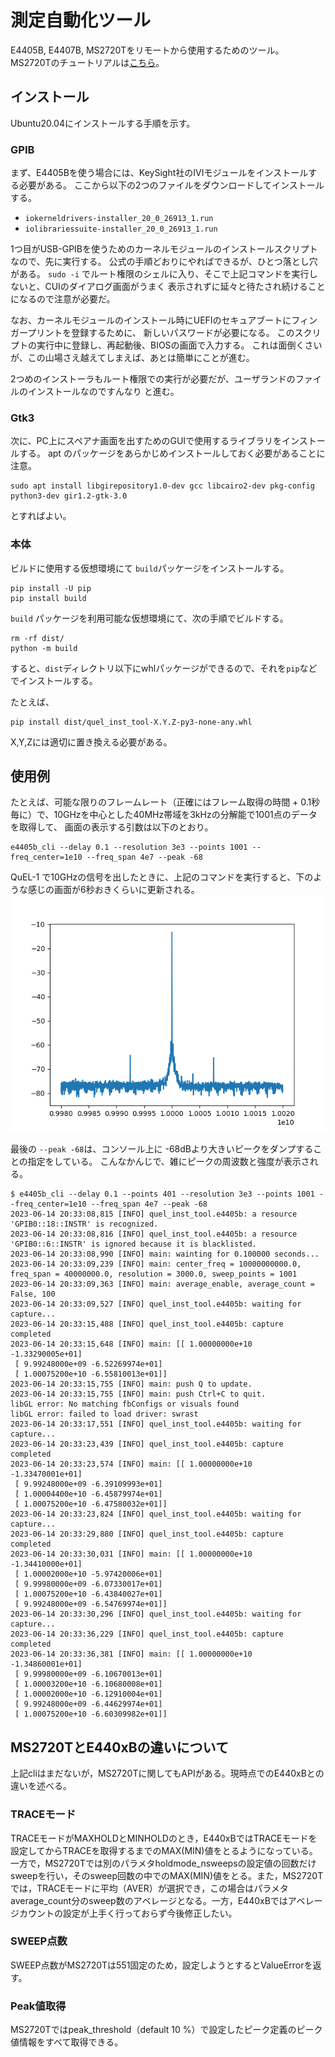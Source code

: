 # 測定自動化ツール
E4405B, E4407B, MS2720Tをリモートから使用するためのツール。
MS2720Tのチュートリアルは[こちら](./MS2720T.ipynb)。

## インストール
Ubuntu20.04にインストールする手順を示す。

### GPIB
まず、E4405Bを使う場合には、KeySight社のIVIモジュールをインストールする必要がある。
ここから以下の2つのファイルをダウンロードしてインストールする。

- `iokerneldrivers-installer_20_0_26913_1.run`
- `iolibrariessuite-installer_20_0_26913_1.run`

1つ目がUSB-GPIBを使うためのカーネルモジュールのインストールスクリプトなので、先に実行する。
公式の手順どおりにやればできるが、ひとつ落とし穴がある。
`sudo -i` でルート権限のシェルに入り、そこで上記コマンドを実行しないと、CUIのダイアログ画面がうまく
表示されずに延々と待たされ続けることになるので注意が必要だ。

なお、カーネルモジュールのインストール時にUEFIのセキュアブートにフィンガープリントを登録するために、
新しいパスワードが必要になる。 このスクリプトの実行中に登録し、再起動後、BIOSの画面で入力する。
これは面倒くさいが、この山場さえ越えてしまえば、あとは簡単にことが進む。

2つめのインストーラもルート権限での実行が必要だが、ユーザランドのファイルのインストールなのですんなり
と進む。

### Gtk3
次に、PC上にスペアナ画面を出すためのGUIで使用するライブラリをインストールする。
apt のパッケージをあらかじめインストールしておく必要があることに注意。
```shell
sudo apt install libgirepository1.0-dev gcc libcairo2-dev pkg-config python3-dev gir1.2-gtk-3.0
```
とすればよい。

### 本体
ビルドに使用する仮想環境にて `build`パッケージをインストールする。
```shell
pip install -U pip
pip install build
```

`build` パッケージを利用可能な仮想環境にて、次の手順でビルドする。
```shell
rm -rf dist/
python -m build
```
すると、`dist`ディレクトリ以下にwhlパッケージができるので、それを`pip`などでインストールする。

たとえば、
```shell
pip install dist/quel_inst_tool-X.Y.Z-py3-none-any.whl
```
X,Y,Zには適切に置き換える必要がある。

## 使用例
たとえば、可能な限りのフレームレート（正確にはフレーム取得の時間 + 0.1秒毎に）で、10GHzを中心とした40MHz帯域を3kHzの分解能で1001点のデータを取得して、
画面の表示する引数は以下のとおり。
```
e4405b_cli --delay 0.1 --resolution 3e3 --points 1001 --freq_center=1e10 --freq_span 4e7 --peak -68
```

QuEL-1 で10GHzの信号を出したときに、上記のコマンドを実行すると、下のような感じの画面が6秒おきくらいに更新される。
![](docs/Figure_1.png)

最後の `--peak -68`は、コンソール上に -68dBより大きいピークをダンプすることの指定をしている。
こんなかんじで、雑にピークの周波数と強度が表示される。
```shell
$ e4405b_cli --delay 0.1 --points 401 --resolution 3e3 --points 1001 --freq_center=1e10 --freq_span 4e7 --peak -68
2023-06-14 20:33:08,815 [INFO] quel_inst_tool.e4405b: a resource 'GPIB0::18::INSTR' is recognized.
2023-06-14 20:33:08,816 [INFO] quel_inst_tool.e4405b: a resource 'GPIB0::6::INSTR' is ignored because it is blacklisted.
2023-06-14 20:33:08,990 [INFO] main: wainting for 0.100000 seconds...
2023-06-14 20:33:09,239 [INFO] main: center_freq = 10000000000.0, freq_span = 40000000.0, resolution = 3000.0, sweep_points = 1001
2023-06-14 20:33:09,363 [INFO] main: average_enable, average_count = False, 100
2023-06-14 20:33:09,527 [INFO] quel_inst_tool.e4405b: waiting for capture...
2023-06-14 20:33:15,488 [INFO] quel_inst_tool.e4405b: capture completed
2023-06-14 20:33:15,648 [INFO] main: [[ 1.00000000e+10 -1.33290005e+01]
 [ 9.99248000e+09 -6.52269974e+01]
 [ 1.00075200e+10 -6.55810013e+01]]
2023-06-14 20:33:15,755 [INFO] main: push Q to update.
2023-06-14 20:33:15,755 [INFO] main: push Ctrl+C to quit.
libGL error: No matching fbConfigs or visuals found
libGL error: failed to load driver: swrast
2023-06-14 20:33:17,551 [INFO] quel_inst_tool.e4405b: waiting for capture...
2023-06-14 20:33:23,439 [INFO] quel_inst_tool.e4405b: capture completed
2023-06-14 20:33:23,574 [INFO] main: [[ 1.00000000e+10 -1.33470001e+01]
 [ 9.99248000e+09 -6.39109993e+01]
 [ 1.00004400e+10 -6.45879974e+01]
 [ 1.00075200e+10 -6.47580032e+01]]
2023-06-14 20:33:23,824 [INFO] quel_inst_tool.e4405b: waiting for capture...
2023-06-14 20:33:29,880 [INFO] quel_inst_tool.e4405b: capture completed
2023-06-14 20:33:30,031 [INFO] main: [[ 1.00000000e+10 -1.34410000e+01]
 [ 1.00002000e+10 -5.97420006e+01]
 [ 9.99980000e+09 -6.07330017e+01]
 [ 1.00075200e+10 -6.43840027e+01]
 [ 9.99248000e+09 -6.54769974e+01]]
2023-06-14 20:33:30,296 [INFO] quel_inst_tool.e4405b: waiting for capture...
2023-06-14 20:33:36,229 [INFO] quel_inst_tool.e4405b: capture completed
2023-06-14 20:33:36,381 [INFO] main: [[ 1.00000000e+10 -1.34860001e+01]
 [ 9.99980000e+09 -6.10670013e+01]
 [ 1.00003200e+10 -6.10680008e+01]
 [ 1.00002000e+10 -6.12910004e+01]
 [ 9.99248000e+09 -6.44629974e+01]
 [ 1.00075200e+10 -6.60309982e+01]]

```
## MS2720TとE440xBの違いについて

上記cliはまだないが，MS2720Tに関してもAPIがある。現時点でのE440xBとの違いを述べる。

### TRACEモード

TRACEモードがMAXHOLDとMINHOLDのとき，E440xBではTRACEモードを設定してからTRACEを取得するまでのMAX(MIN)値をとるようになっている。一方で，MS2720Tでは別のパラメタholdmode_nsweepsの設定値の回数だけsweepを行い，そのsweep回数の中でのMAX(MIN)値をとる。また，MS2720Tでは，TRACEモードに平均（AVER）が選択でき，この場合はパラメタaverage_count分のsweep数のアベレージとなる。一方，E440xBではアベレージカウントの設定が上手く行っておらず今後修正したい。

### SWEEP点数

SWEEP点数がMS2720Tは551固定のため，設定しようとするとValueErrorを返す。

### Peak値取得

MS2720Tではpeak_threshold（default 10 %）で設定したピーク定義のピーク値情報をすべて取得できる。
